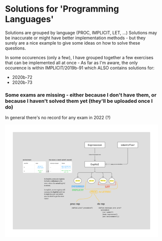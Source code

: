# Solutions for 'Programming Languages'

Solutions are grouped by language (PROC, IMPLICIT, LET, ...)
Solutions may be inaccurate or might have better implementation methods - but they surely are a nice example to give some ideas on how to solve these questions. 

In some occurences (only a few), I have grouped together a few exercises that can be implemented all at once - As far as I'm aware, the only occurence is within IMPLICIT/2019b-91 which ALSO contains solutions for: 
- 2020b-72
- 2020b-73

### Some exams are missing - either because I don't have them, or because I haven't solved them yet (they'll be uploaded once I do)
In general there's no record for any exam in 2022 (?) 

![Sumary](summary.png)
